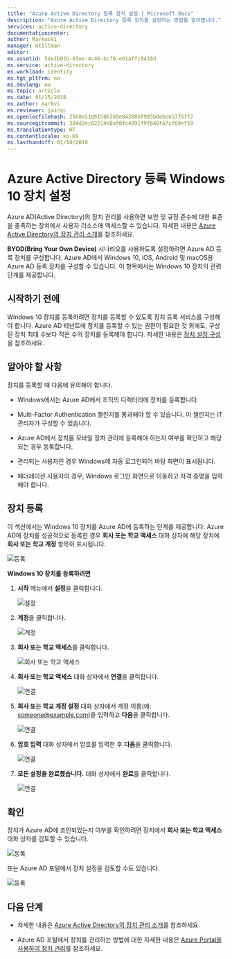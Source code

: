 ```yaml
---
title: "Azure Active Directory 등록 장치 설정 | Microsoft Docs"
description: "Azure Active Directory 등록 장치를 설정하는 방법을 알아봅니다."
services: active-directory
documentationcenter: 
author: MarkusVi
manager: mtillman
editor: 
ms.assetid: 54e1b01b-03ee-4c46-bcf0-e01affc0419d
ms.service: active-directory
ms.workload: identity
ms.tgt_pltfrm: na
ms.devlang: na
ms.topic: article
ms.date: 01/15/2018
ms.author: markvi
ms.reviewer: jairoc
ms.openlocfilehash: 2560e51d61506389e84288bf983b0ebcb5776ff2
ms.sourcegitcommit: 384d2ec82214e8af0fc4891f9f840fb7cf89ef59
ms.translationtype: HT
ms.contentlocale: ko-KR
ms.lasthandoff: 01/16/2018
---
```

# <a name="set-up-azure-active-directory-registered-windows-10-devices"></a>Azure Active Directory 등록 Windows 10 장치 설정

Azure AD(Active Directory)의 장치 관리를 사용하면 보안 및 규정 준수에 대한 표준을 충족하는 장치에서 사용자 리소스에 액세스할 수 있습니다. 자세한 내용은 [Azure Active Directory의 장치 관리 소개](device-management-introduction.md)를 참조하세요.

**BYOD(Bring Your Own Device)** 시나리오를 사용하도록 설정하려면 Azure AD 등록 장치를 구성합니다. Azure AD에서 Windows 10, iOS, Android 및 macOS용 Azure AD 등록 장치를 구성할 수 있습니다. 이 항목에서는 Windows 10 장치의 관련 단계를 제공합니다. 


## <a name="before-you-begin"></a>시작하기 전에

Windows 10 장치를 등록하려면 장치를 등록할 수 있도록 장치 등록 서비스를 구성해야 합니다. Azure AD 테넌트에 장치를 등록할 수 있는 권한이 필요한 것 외에도, 구성된 장치 최대 수보다 적은 수의 장치를 등록해야 합니다. 자세한 내용은 [장치 설정 구성](device-management-azure-portal.md#configure-device-settings)을 참조하세요.

## <a name="what-you-should-know"></a>알아야 할 사항

장치를 등록할 때 다음에 유의해야 합니다.

- Windows에서는 Azure AD에서 조직의 디렉터리에 장치를 등록합니다.

- Multi-Factor Authentication 챌린지를 통과해야 할 수 있습니다. 이 챌린지는 IT 관리자가 구성할 수 있습니다.

- Azure AD에서 장치를 모바일 장치 관리에 등록해야 하는지 여부를 확인하고 해당되는 경우 등록합니다.

- 관리되는 사용자인 경우 Windows에 자동 로그인되어 바탕 화면이 표시됩니다.

- 페더레이션 사용자의 경우, Windows 로그인 화면으로 이동하고 자격 증명을 입력해야 합니다.


## <a name="registering-a-device"></a>장치 등록

이 섹션에서는 Windows 10 장치를 Azure AD에 등록하는 단계를 제공합니다. Azure AD에 장치를 성공적으로 등록한 경우 **회사 또는 학교 액세스** 대화 상자에 해당 장치에 **회사 또는 학교 계정** 항목이 표시됩니다.

![등록](./media/device-management-azuread-registered-devices-windows10-setup/08.png)


**Windows 10 장치를 등록하려면**

1. **시작** 메뉴에서 **설정**을 클릭합니다.

    ![설정](./media/device-management-azuread-registered-devices-windows10-setup/01.png)

2. **계정**을 클릭합니다.

    ![계정](./media/device-management-azuread-registered-devices-windows10-setup/02.png)


3. **회사 또는 학교 액세스**를 클릭합니다.

    ![회사 또는 학교 액세스](./media/device-management-azuread-registered-devices-windows10-setup/03.png)

4. **회사 또는 학교 액세스** 대화 상자에서 **연결**을 클릭합니다.

    ![연결](./media/device-management-azuread-registered-devices-windows10-setup/04.png)


5. **회사 또는 학교 계정 설정** 대화 상자에서 계정 이름(예: someone@example.com)을 입력하고 **다음**을 클릭합니다.

    ![연결](./media/device-management-azuread-registered-devices-windows10-setup/06.png)


6. **암호 입력** 대화 상자에서 암호를 입력한 후 **다음**을 클릭합니다.

    ![연결](./media/device-management-azuread-registered-devices-windows10-setup/05.png)


7. **모든 설정을 완료했습니다.** 대화 상자에서 **완료**를 클릭합니다.

    ![연결](./media/device-management-azuread-registered-devices-windows10-setup/07.png)

## <a name="verification"></a>확인

장치가 Azure AD에 조인되었는지 여부를 확인하려면 장치에서 **회사 또는 학교 액세스** 대화 상자를 검토할 수 있습니다.

![등록](./media/device-management-azuread-registered-devices-windows10-setup/08.png)

또는 Azure AD 포털에서 장치 설정을 검토할 수도 있습니다.

![등록](./media/device-management-azuread-registered-devices-windows10-setup/09.png)





## <a name="next-steps"></a>다음 단계

- 자세한 내용은 [Azure Active Directory의 장치 관리 소개](device-management-introduction.md)를 참조하세요.

- Azure AD 포털에서 장치를 관리하는 방법에 대한 자세한 내용은 [Azure Portal을 사용하여 장치 관리](device-management-azure-portal.md)를 참조하세요.




